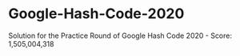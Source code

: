 # Google-Hash-Code-2020
Solution for the Practice Round of Google Hash Code 2020 - Score: 1,505,004,318

